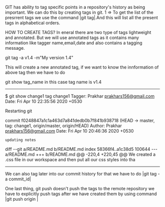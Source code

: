 GIT has ability to tag specific points in a repository's history as being important. We can do this by creating tags in git.
1 =>
To get the list of the presrrent tags we use the command |git tag|.And this will list all the present tags in alphabetical orders.

HOW TO CREATE TAGS?
In eneral there are two type of tags lightweight and annotated. But we will use annotated tags as it contains many information like tagger name,email,date and also contains a tagging message.

git tag -a v1.4 -m"My version 1.4"

This will create a new annotated tag, if we want to know the innformation of above tag then we have to do

git show tag_name
in this case tag name is v1.4

---

\$ git show change1
tag change1
Tagger: Prakhar <prakhars156@gmail.com>
Date: Fri Apr 10 22:35:56 2020 +0530

Restarting git

commit f0248847a1c1a463d7a841dedb0b7f841b938718 (HEAD -> master, tag: change1, origin/master, origin/HEAD)
Author: Prakhar <prakhars156@gmail.com>
Date: Fri Apr 10 20:46:36 2020 +0530

    updating notes

diff --git a/README.md b/README.md
index 58366f4..a1c38d5 100644
--- a/README.md
+++ b/README.md
@@ -220,4 +220,45 @@ We created a .css file in our workspace and then put all our css styles into tha

---

We can also tag later into our commit history
for that we have to do |git tag -a <tagname> commit_id|

One last thing, git push doesn't push the tags to the remote repository we have to explicitly push tags after we have created them by using command |git push origin <tagname>|
